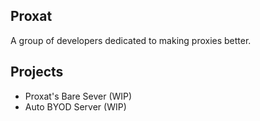 ## Proxat
A group of developers dedicated to making proxies better.
## Projects
- Proxat's Bare Sever (WIP)
- Auto BYOD Server (WIP)
